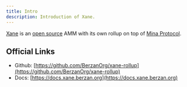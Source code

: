 ```yaml
---
title: Intro
description: Introduction of Xane.
---
```


[Xane](https://xane.berzan.org) is an [open source](https://github.com/BerzanOrg/xane-rollup) AMM with its own rollup on top of [Mina Protocol](https://minaprotocol.com).

## Official Links

-   Github: [https://github.com/BerzanOrg/xane-rollup](https://github.com/BerzanOrg/xane-rollup)
-   Docs: [https://docs.xane.berzan.org](https://docs.xane.berzan.org)

